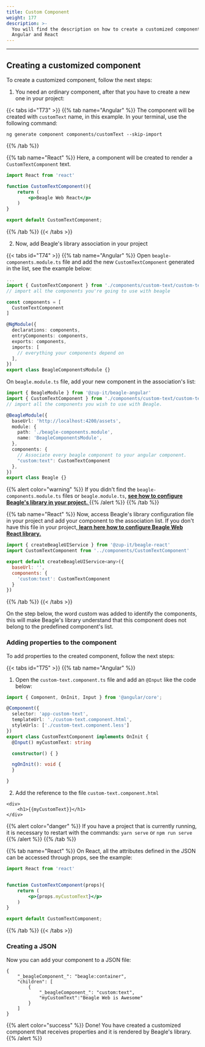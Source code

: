```yaml
---
title: Custom Component
weight: 177
description: >-
  You will find the description on how to create a customized component for
  Angular and React
---
```


---

## Creating a customized component 

To create a customized component, follow the next steps: 

1. You need an ordinary component, after that you have to create a new one in your project:

{{< tabs id="T73" >}}
{{% tab name="Angular" %}}
The component will be created with  `customText` name, in this example. In your terminal, use the following command: 

```text
ng generate component components/customText --skip-import
```
{{% /tab %}}

{{% tab name="React" %}}
Here, a component will be created to render a  `CustomTextComponent` text. 

```jsx
import React from 'react'

function CustomTextComponent(){
    return (
        <p>Beagle Web React</p>
    )
}

export default CustomTextComponent;
```
{{% /tab %}}
{{< /tabs >}}

2. Now, add Beagle's library association in your project 

{{< tabs id="T74" >}}
{{% tab name="Angular" %}}
Open `beagle-components.module.ts` file and add the new `CustomTextComponent` generated in the list, see the example below:

```typescript
...
import { CustomTextComponent } from './components/custom-text/custom-text.component'
// import all the components you're going to use with beagle

const components = [
  CustomTextComponent
]

@NgModule({
  declarations: components,
  entryComponents: components,
  exports: components,
  imports: [
    // everything your components depend on
  ],
})
export class BeagleComponentsModule {}
```

On  `beagle.module.ts` file, add your new component in the association's list:

```typescript
import { BeagleModule } from '@zup-it/beagle-angular'
import { CustomTextComponent } from './components/custom-text/custom-text.component'
// import all the components you wish to use with Beagle.

@BeagleModule({
  baseUrl: 'http://localhost:4200/assets',
  module: {
    path: './beagle-components.module',
    name: 'BeagleComponentsModule',
  },
  components: {
    // Associate every beagle component to your angular component.
    "custom:text": CustomTextComponent
  },
})
export class Beagle {}
```

{{% alert color="warning" %}}
If you didn't find the `beagle-components.module.ts` files or `beagle.module.ts`, [**see how to configure Beagle's library in your project.** ](../../../../get-started/installing-beagle/)
{{% /alert %}}
{{% /tab %}}

{{% tab name="React" %}}
Now, access Beagle's library configuration file in your project and add your component to the association list. If you don't have this file in your project,[ **learn here how to configure Beagle Web React library.** ](https://docs.usebeagle.io/v/v1.0-en/get-started/usando-beagle/web/react-como-usar)

```jsx
import { createBeagleUIService } from '@zup-it/beagle-react'
import CustomTextComponent from '../components/CustomTextComponent'

export default createBeagleUIService<any>({
  baseUrl: '',
  components: {
    'custom:text': CustomTextComponent
  }
})
```
{{% /tab %}}
{{< /tabs >}}

On the step below, the word custom was added to identify the components, this will make Beagle's library understand that this component does not belong to the predefined component's list. 

### Adding properties to the component 

To add properties to the created component, follow the next steps: 

{{< tabs id="T75" >}}
{{% tab name="Angular" %}}
1. Open the `custom-text.component.ts` file and add an  `@Input` like the code below: 

```typescript
import { Component, OnInit, Input } from '@angular/core';

@Component({
  selector: 'app-custom-text',
  templateUrl: './custom-text.component.html',
  styleUrls: ['./custom-text.component.less']
})
export class CustomTextComponent implements OnInit {
  @Input() myCustomText: string

  constructor() { }

  ngOnInit(): void {
  }

}

```

2. Add the reference to the file `custom-text.component.html`

```markup
<div>
    <h1>{{myCustomText}}</h1>
</div>
```

{{% alert color="danger" %}}
If  you have a project that is currently running, it is necessary to restart with the commands: `yarn serve` or `npm run serve`
{{% /alert %}}
{{% /tab %}}

{{% tab name="React" %}}
On React, all the attributes defined in the JSON can be accessed through props, see the example: 

```jsx
import React from 'react'


function CustomTextComponent(props){
    return (
        <p>{props.myCustomText}</p>
    )
}

export default CustomTextComponent;
```
{{% /tab %}}
{{< /tabs >}}

### Creating a JSON

Now you can add your component to a JSON file:

```text
{
    "_beagleComponent_": "beagle:container",
    "children": [
        {
            "_beagleComponent_": "custom:text",
            "myCustomText":"Beagle Web is Awesome"
        }
    ]
}
```

{{% alert color="success" %}}
Done! You have created a customized component that receives properties and it is rendered by Beagle's library. 
{{% /alert %}}
